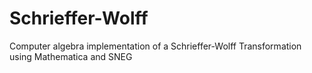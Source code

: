# Schrieffer-Wolff
Computer algebra implementation of a Schrieffer-Wolff Transformation using Mathematica and SNEG
